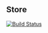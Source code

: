 Store
---

[![Build Status](https://travis-ci.org/Bara/Store.svg?branch=master)](https://travis-ci.org/Bara/Store)
